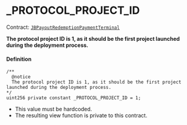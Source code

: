 # _PROTOCOL_PROJECT_ID

Contract: [`JBPayoutRedemptionPaymentTerminal`](/docs/v4/deprecated/v2/contracts/or-payment-terminals/or-abstract/jbpayoutredemptionpaymentterminal/README.md)​‌

**The protocol project ID is 1, as it should be the first project launched during the deployment process.**

#### Definition

```
/**
  @notice
  The protocol project ID is 1, as it should be the first project launched during the deployment process.
*/
uint256 private constant _PROTOCOL_PROJECT_ID = 1;
```

* This value must be hardcoded.
* The resulting view function is private to this contract.

